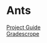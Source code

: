 # Ants
[Project Guide](https://cs61a.org/proj/ants/#problem-10-1-pt)  
[Gradescrope](https://www.gradescope.com/courses/575314)